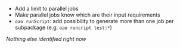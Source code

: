 * Add a limit to parallel jobs
* Make parallel jobs know which are their input requirements
* `oao runScript`: add possibility to generate more than one job per subpackage (e.g. `oao runcript test:*`)

*Nothing else identified right now*
